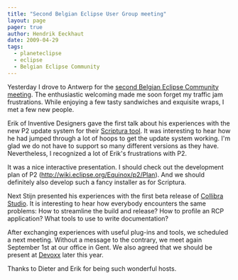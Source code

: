 ```yaml
---
title: "Second Belgian Eclipse User Group meeting"
layout: page 
pager: true
author: Hendrik Eeckhaut
date: 2009-04-29
tags: 
  - planeteclipse
  - eclipse
  - Belgian Eclipse Community
---
```

<div class="content">
<p>Yesterday I drove to Antwerp for the <a href="http://wiki.eclipse.org/Regional_Communities/Belgium" class="elf-external elf-icon">second Belgian Eclipse Community meeting</a>. The enthusiastic welcoming made me soon forget my traffic jam frustrations. While enjoying a few tasty sandwiches and exquisite wraps, I met a few new people.</p><p>Erik of Inventive Designers gave the first talk about his experiences with the new P2 update system for their <a href="http://www.inventivedesigners.com/scriptura" class="elf-external elf-icon">Scriptura tool</a>. It was interesting to hear how he had jumped through a lot of hoops to get the update system working. I'm glad we do not have to support so many different versions as they have. Nevertheless, I recognized a lot of Erik's frustrations with P2. </p><p>It was a nice interactive presentation. I should check out the development plan of P2 (<a href="http://wiki.eclipse.org/Equinox/p2/Plan" title="http://wiki.eclipse.org/Equinox/p2/Plan" class="elf-external elf-icon">http://wiki.eclipse.org/Equinox/p2/Plan</a>). And we should definitely also develop such a fancy installer as for Scriptura.</p><p>Next Stijn presented his experiences with the first beta release of <a href="http://collibra.com/products/" class="elf-external elf-icon">Collibra Studio</a>. It is interesting to hear how everybody encounters the same problems: How to streamline the build and release? How to profile an RCP application? What tools to use to write documentation?</p><p>After exchanging experiences with useful plug-ins and tools, we scheduled a next meeting. Without a message to the contrary, we meet again September 1st at our office in Gent. We also agreed that we should be present at <a href="http://devoxx.com/" class="elf-external elf-icon">Devoxx</a> later this year.</p><p>Thanks to Dieter and Erik for being such wonderful hosts.</p>  </div>

